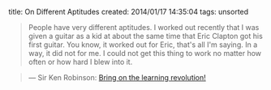 title: On Different Aptitudes
created: 2014/01/17 14:35:04
tags: unsorted

> People have very different aptitudes. I worked out recently that I was given a guitar as a kid at about the same time that Eric Clapton got his first guitar. You know, it worked out for Eric, that's all I'm saying. In a way, it did not for me. I could not get this thing to work no matter how often or how hard I blew into it.

> — Sir Ken Robinson: [Bring on the learning revolution!](http://www.ted.com/talks/sir_ken_robinson_bring_on_the_revolution.html)
